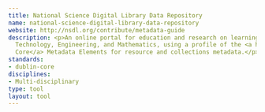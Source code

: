 ```yaml
---
title: National Science Digital Library Data Repository
name: national-science-digital-library-data-repository
website: http://nsdl.org/contribute/metadata-guide
description: <p>An online portal for education and research on learning in Science,
  Technology, Engineering, and Mathematics, using a profile of the <a href="http://www.dcc.ac.uk/resources/metadata-standards/dublin-core">Dublin
  Core</a> Metadata Elements for resource and collections metadata.</p>
standards:
- dublin-core
disciplines:
- Multi-disciplinary
type: tool
layout: tool
---
```


